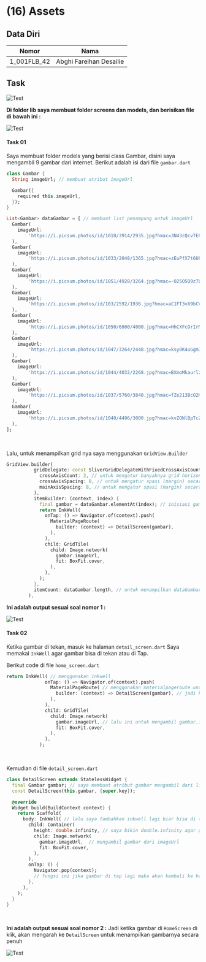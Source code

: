 # (16) Assets

## Data Diri

| Nomor       | Nama                    |
| ----------- | ----------------------- |
| 1_001FLB_42 | Abghi Fareihan Desailie |

## Task

![Test](../screenshots/ss_soal.png)

**Di folder lib saya membuat folder screens dan models, dan berisikan file di bawah ini :**

![Test](../screenshots/ss_lib.png)

#### Task 01

Saya membuat folder models yang berisi class Gambar, disini saya mengambil 9 gambar dari internet.
Berikut adalah isi dari file `gambar.dart`

```dart
class Gambar {
  String imageUrl; // membuat atribut imageUrl

  Gambar({
    required this.imageUrl,
  });
}

List<Gambar> dataGambar = [ // membuat list penampung untuk imageUrl
  Gambar(
    imageUrl:
        'https://i.picsum.photos/id/1018/3914/2935.jpg?hmac=3N43cQcvTE8NItexePvXvYBrAoGbRssNMpuvuWlwMKg',
  ),
  Gambar(
    imageUrl:
        'https://i.picsum.photos/id/1033/2048/1365.jpg?hmac=zEuPfX7t6U866nzXjWF41bf-uxkKOnf1dDrHXmhcK-Q',
  ),
  Gambar(
    imageUrl:
        'https://i.picsum.photos/id/1051/4928/3264.jpg?hmac=-O25O5Q9z7LI8gDrUkTUmDJir4F9cp1RadCwShIDGms',
  ),
  Gambar(
    imageUrl:
        'https://i.picsum.photos/id/103/2592/1936.jpg?hmac=aC1FT3vX9bCVMIT-KXjHLhP6vImAcsyGCH49vVkAjPQ',
  ),
  Gambar(
    imageUrl:
        'https://i.picsum.photos/id/1050/6000/4000.jpg?hmac=HhCXFcOrIrNguK7GqP6VhICXPa5FmcLZdug505qiEZM',
  ),
  Gambar(
    imageUrl:
        'https://i.picsum.photos/id/1047/3264/2448.jpg?hmac=ksy0K4uGgm79hAV7-KvsfHY2ZuPA0Oq1Kii9hqkOCfU',
  ),
  Gambar(
    imageUrl:
        'https://i.picsum.photos/id/1044/4032/2268.jpg?hmac=BXmoMkaurlzpTLYQupXLipcmI1sFbgT5sIz98Ob5VZE',
  ),
  Gambar(
    imageUrl:
        'https://i.picsum.photos/id/1037/5760/3840.jpg?hmac=fZe213BcO2KPQEJKChsdHnVYg-6kAtQMTZV24f1fS94',
  ),
  Gambar(
    imageUrl:
        'https://i.picsum.photos/id/1040/4496/3000.jpg?hmac=kvZONlBpTcZ16PuE_g2RWxlicQ5JKVq2lqqZndfafBY',
  ),
];
```

<br>

Lalu, untuk menampilkan grid nya saya menggunakan `GridView.Builder`

```dart
GridView.builder(
          gridDelegate: const SliverGridDelegateWithFixedCrossAxisCount(
            crossAxisCount: 3, // untuk mengatur banyaknya grid horizontal
            crossAxisSpacing: 8, // untuk mengatur spasi (margin) secara horizontal pada masing masing gambar
            mainAxisSpacing: 8, // untuk mengatur spasi (margin) secara vertical pada masing masing gambar
          ),
          itemBuilder: (context, index) {
            final gambar = dataGambar.elementAt(index); // inisiasi gambar yang mengambil data dari dataGambar (yang ada di models)
            return InkWell(
              onTap: () => Navigator.of(context).push(
                MaterialPageRoute(
                  builder: (context) => DetailScreen(gambar),
                ),
              ),
              child: GridTile(
                child: Image.network(
                  gambar.imageUrl,
                  fit: BoxFit.cover,
                ),
              ),
            );
          },
          itemCount: dataGambar.length, // untuk menampilkan dataGambar sebanyak yang ada di models (length)
        ),
```

**Ini adalah output sesuai soal nomor 1 :**

![Test](../screenshots/ss_homescreen.png)

#### Task 02

Ketika gambar di tekan, masuk ke halaman `detail_screen.dart` Saya memakai `InkWell` agar gambar bisa di tekan atau di Tap.

Berikut code di file `home_screen.dart`

```dart
return InkWell( // menggunakan inkwell
              onTap: () => Navigator.of(context).push(
                MaterialPageRoute( // menggunakan materialpageroute untuk berpindah halaman
                  builder: (context) => DetailScreen(gambar), // jadi ketika gambar di klik akan masuk ke halaman DetailScreen() serta mengambil data dari `gambar`
                ),
              ),
              child: GridTile(
                child: Image.network(
                  gambar.imageUrl, // lalu ini untuk mengambil gambar.imageUrl
                  fit: BoxFit.cover,
                ),
              ),
            );
```

<br>

Kemudian di file `detail_screen.dart`

```dart
class DetailScreen extends StatelessWidget {
  final Gambar gambar; // saya membuat atribut gambar mengambil dari list Gambar (di models)
  const DetailScreen(this.gambar, {super.key});

  @override
  Widget build(BuildContext context) {
    return Scaffold(
      body: InkWell( // lalu saya tambahkan inkwell lagi biar bisa di tap
        child: Container(
          height: double.infinity, // saya bikin double.infinity agar gambar memenuhi layar (jadi fullscreen) setelah di tap atau di tekan.
          child: Image.network(
            gambar.imageUrl,  // mengambil gambar dari imageUrl
            fit: BoxFit.cover,
          ),
        ),
        onTap: () {
          Navigator.pop(context);
          // fungsi ini jika gambar di tap lagi maka akan kembali ke halaman gridview (home_screen.dart), jadi kita tidak perlu menekan navigasi back pada emulator jika ingin kembali ke halaman seebelumnya
        },
      ),
    );
  }
}
```

<br>

**Ini adalah output sesuai soal nomor 2 :**
Jadi ketika gambar di `HomeScreen` di klik, akan mengarah ke `DetailScreen` untuk menampilkan gambarnya secara penuh

![Test](../screenshots/ss_detailscreen.png)
